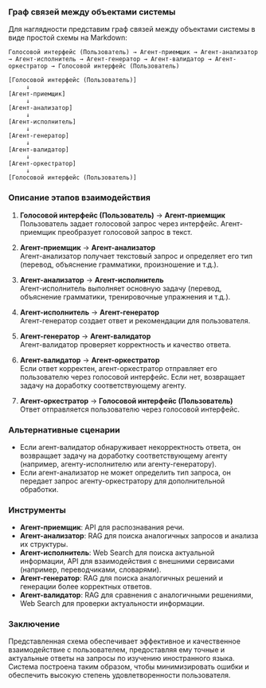 ### Граф связей между объектами системы

Для наглядности представим граф связей между объектами системы в виде простой схемы на Markdown:

```
Голосовой интерфейс (Пользователь) → Агент-приемщик → Агент-анализатор → Агент-исполнитель → Агент-генератор → Агент-валидатор → Агент-оркестратор → Голосовой интерфейс (Пользователь)

[Голосовой интерфейс (Пользователь)]
     ↓
[Агент-приемщик]
     ↓
[Агент-анализатор]
     ↓
[Агент-исполнитель]
     ↓
[Агент-генератор]
     ↓
[Агент-валидатор]
     ↓
[Агент-оркестратор]
     ↓
[Голосовой интерфейс (Пользователь)]
```

### Описание этапов взаимодействия

1. **Голосовой интерфейс (Пользователь)** → **Агент-приемщик**  
   Пользователь задает голосовой запрос через интерфейс. Агент-приемщик преобразует голосовой запрос в текст.

2. **Агент-приемщик** → **Агент-анализатор**  
   Агент-анализатор получает текстовый запрос и определяет его тип (перевод, объяснение грамматики, произношение и т.д.).

3. **Агент-анализатор** → **Агент-исполнитель**  
   Агент-исполнитель выполняет основную задачу (перевод, объяснение грамматики, тренировочные упражнения и т.д.).

4. **Агент-исполнитель** → **Агент-генератор**  
   Агент-генератор создает ответ и рекомендации для пользователя.

5. **Агент-генератор** → **Агент-валидатор**  
   Агент-валидатор проверяет корректность и качество ответа.

6. **Агент-валидатор** → **Агент-оркестратор**  
   Если ответ корректен, агент-оркестратор отправляет его пользователю через голосовой интерфейс. Если нет, возвращает задачу на доработку соответствующему агенту.

7. **Агент-оркестратор** → **Голосовой интерфейс (Пользователь)**  
   Ответ отправляется пользователю через голосовой интерфейс.

### Альтернативные сценарии

- Если агент-валидатор обнаруживает некорректность ответа, он возвращает задачу на доработку соответствующему агенту (например, агенту-исполнителю или агенту-генератору).
- Если агент-анализатор не может определить тип запроса, он передает запрос агенту-оркестратору для дополнительной обработки.

### Инструменты

- **Агент-приемщик**: API для распознавания речи.
- **Агент-анализатор**: RAG для поиска аналогичных запросов и анализа их структуры.
- **Агент-исполнитель**: Web Search для поиска актуальной информации, API для взаимодействия с внешними сервисами (например, переводчиками, словарями).
- **Агент-генератор**: RAG для поиска аналогичных решений и генерации более корректных ответов.
- **Агент-валидатор**: RAG для сравнения с аналогичными решениями, Web Search для проверки актуальности информации.

### Заключение

Представленная схема обеспечивает эффективное и качественное взаимодействие с пользователем, предоставляя ему точные и актуальные ответы на запросы по изучению иностранного языка. Система построена таким образом, чтобы минимизировать ошибки и обеспечить высокую степень удовлетворенности пользователя.